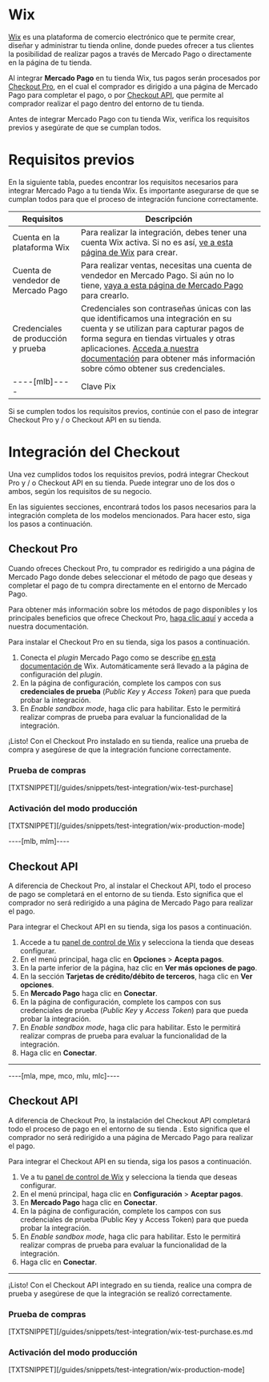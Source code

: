 # Wix

[Wix](https://pt.wix.com/) es una plataforma de comercio electrónico que te permite crear, diseñar y administrar tu tienda online, donde puedes ofrecer a tus clientes la posibilidad de realizar pagos a través de Mercado Pago o directamente en la página de tu tienda. 

Al integrar **Mercado Pago** en tu tienda Wix, tus pagos serán procesados ​​por [Checkout Pro](https://www.mercadopago[FAKER][URL][DOMAIN]/developers/es/guides/online-payments/checkout-pro/introduction), en el cual el comprador es dirigido a una página de Mercado Pago para completar el pago, o por [Checkout API](https://www.mercadopago[FAKER][URL][DOMAIN]/developers/es/guides/online-payments/checkout-api/introduction), que permite al comprador realizar el pago dentro del entorno de tu tienda.

Antes de integrar Mercado Pago con tu tienda Wix, verifica los requisitos previos y asegúrate de que se cumplan todos.

# Requisitos previos

En la siguiente tabla, puedes encontrar los requisitos necesarios para integrar Mercado Pago a tu tienda Wix. Es importante asegurarse de que se cumplan todos para que el proceso de integración funcione correctamente.

| Requisitos | Descripción |
|---|---|
| Cuenta en la plataforma Wix | Para realizar la integración, debes tener una cuenta Wix activa. Si no es así, [ve a esta página de Wix](https://users.wix.com/signin) para crear. |
| Cuenta de vendedor de Mercado Pago | Para realizar ventas, necesitas una cuenta de vendedor en Mercado Pago. Si aún no lo tiene, [vaya a esta página de Mercado Pago](https://www.mercadopago[FAKER][URL][DOMAIN]/hub/registration/landing) para crearlo. |
| Credenciales de producción y prueba | Credenciales son contraseñas únicas con las que identificamos una integración en su cuenta y se utilizan para capturar pagos de forma segura en tiendas virtuales y otras aplicaciones. [Acceda a nuestra documentación](https://www.mercadopago[FAKER][URL][DOMAIN]/developers/es/guides/resources/credentials) para obtener más información sobre cómo obtener sus credenciales. | 
----[mlb]----| Clave Pix | Para configurar Pix en su integración con Mercado Pago, se debe configurar su clave Pix. Para obtener más información sobre cómo configurarlo, [consulte nuestra documentación](https://www.mercadopago[FAKER][URL][DOMAIN]/ajuda/17843). |------------

Si se cumplen todos los requisitos previos, continúe con el paso de integrar Checkout Pro y / o Checkout API en su tienda.



# Integración del Checkout 

Una vez cumplidos todos los requisitos previos, podrá integrar Checkout Pro y / o Checkout API en su tienda. Puede integrar uno de los dos o ambos, según los requisitos de su negocio.

En las siguientes secciones, encontrará todos los pasos necesarios para la integración completa de los modelos mencionados. Para hacer esto, siga los pasos a continuación.


## Checkout Pro

Cuando ofreces Checkout Pro, tu comprador es redirigido a una página de Mercado Pago donde debes seleccionar el método de pago que deseas y completar el pago de tu compra directamente en el entorno de Mercado Pago.

Para obtener más información sobre los métodos de pago disponibles y los principales beneficios que ofrece Checkout Pro, [haga clic aquí](https://www.mercadopago[FAKER][URL][DOMAIN]/developers/es/guides/online-payments/checkout-pro/introduction) y acceda a nuestra documentación.

Para instalar el Checkout Pro en su tienda, siga los pasos a continuación.


1. Conecta el _plugin_ Mercado Pago como se describe [en esta documentación de](https://support.wix.com/es/article/conectando-mercadopago-como-provedor-de-pagamento) Wix. Automáticamente será llevado a la página de configuración del _plugin_.
2. En la página de configuración, complete los campos con sus **credenciales de prueba** (_Public Key_ y _Access Token_) para que pueda probar la integración.
3. En _Enable sandbox mode_, haga clic para habilitar. Esto le permitirá realizar compras de prueba para evaluar la funcionalidad de la integración.

¡Listo! Con el Checkout Pro instalado en su tienda, realice una prueba de compra y asegúrese de que la integración funcione correctamente.


### Prueba de compras

[TXTSNIPPET][/guides/snippets/test-integration/wix-test-purchase]

### Activación del modo producción

[TXTSNIPPET][/guides/snippets/test-integration/wix-production-mode]

----[mlb, mlm]----
## Checkout API

A diferencia de Checkout Pro, al instalar el Checkout API, todo el proceso de pago se completará en el entorno de su tienda. Esto significa que el comprador no será redirigido a una página de Mercado Pago para realizar el pago.

Para integrar el Checkout API en su tienda, siga los pasos a continuación.

1. Accede a tu [panel de control de Wix](https://manage.wix.com/dashboard/) y selecciona la tienda que deseas configurar.
2. En el menú principal, haga clic en **Opciones** > **Acepta pagos**.
3. En la parte inferior de la página, haz clic en **Ver más opciones de pago**.
4. En la sección **Tarjetas de crédito/débito de terceros**, haga clic en **Ver opciones**.
5. En **Mercado Pago** haga clic en **Conectar**.
6. En la página de configuración, complete los campos con sus credenciales de prueba (_Public Key_ y _Access Token_) para que pueda probar la integración.
7. En _Enable sandbox mode_, haga clic para habilitar. Esto le permitirá realizar compras de prueba para evaluar la funcionalidad de la integración.
8. Haga clic en **Conectar**.
------------

----[mla, mpe, mco, mlu, mlc]---- 
## Checkout API

A diferencia de Checkout Pro, la instalación del Checkout API completará todo el proceso de pago en el entorno de su tienda . Esto significa que el comprador no será redirigido a una página de Mercado Pago para realizar el pago.

Para integrar el Checkout API en su tienda, siga los pasos a continuación.

1. Ve a tu [panel de control de Wix](https://manage.wix.com/dashboard/) y selecciona la tienda que deseas configurar.
2. En el menú principal, haga clic en **Configuración** > **Aceptar pagos**.
3. En **Mercado Pago** haga clic en **Conectar**.
4. En la página de configuración, complete los campos con sus credenciales de prueba (Public Key y Access Token) para que pueda probar la integración.
5. En _Enable sandbox mode_, haga clic para habilitar. Esto le permitirá realizar compras de prueba para evaluar la funcionalidad de la integración.
6. Haga clic en **Conectar**.
------------

¡Listo! Con el Checkout API integrado en su tienda, realice una compra de prueba y asegúrese de que la integración se realizó correctamente.


### Prueba de compras

[TXTSNIPPET][/guides/snippets/test-integration/wix-test-purchase.es.md

### Activación del modo producción

[TXTSNIPPET][/guides/snippets/test-integration/wix-production-mode]
